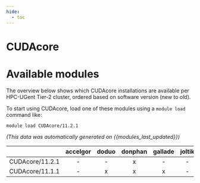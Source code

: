 ```yaml
---
hide:
  - toc
---
```


CUDAcore
========

# Available modules


The overview below shows which CUDAcore installations are available per HPC-UGent Tier-2 cluster, ordered based on software version (new to old).

To start using CUDAcore, load one of these modules using a `module load` command like:

```shell
module load CUDAcore/11.2.1
```

*(This data was automatically generated on {{modules_last_updated}})*  

| |accelgor|doduo|donphan|gallade|joltik|shinx|
| :---: | :---: | :---: | :---: | :---: | :---: | :---: |
|CUDAcore/11.2.1|-|-|x|-|-|-|
|CUDAcore/11.1.1|-|x|x|x|-|-|
